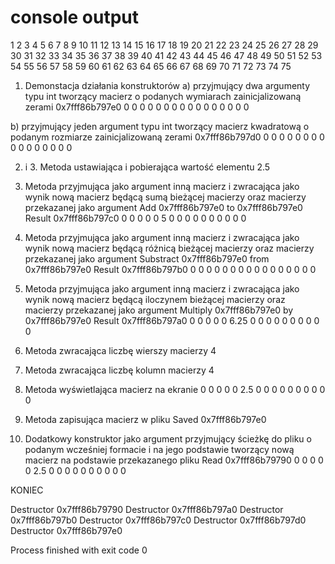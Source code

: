 # console output


1
2
3
4
5
6
7
8
9
10
11
12
13
14
15
16
17
18
19
20
21
22
23
24
25
26
27
28
29
30
31
32
33
34
35
36
37
38
39
40
41
42
43
44
45
46
47
48
49
50
51
52
53
54
55
56
57
58
59
60
61
62
63
64
65
66
67
68
69
70
71
72
73
74
75

1. Demonstacja działania konstruktorów
a) przyjmujący dwa argumenty typu int tworzący macierz o podanych wymiarach zainicjalizowaną zerami
0x7fff86b797e0
0 0 0 0 
0 0 0 0 
0 0 0 0 
0 0 0 0 

b) przyjmujący jeden argument typu int tworzący macierz kwadratową o podanym rozmiarze zainicjalizowaną zerami
0x7fff86b797d0
0 0 0 0 
0 0 0 0 
0 0 0 0 
0 0 0 0 

2. i 3. Metoda ustawiająca i pobierająca wartość elementu
2.5

4. Metoda przyjmująca jako argument inną macierz i zwracająca jako wynik nową macierz będącą sumą bieżącej macierzy oraz macierzy przekazanej jako argument
Add 0x7fff86b797e0 to 0x7fff86b797e0
Result 0x7fff86b797c0
0 0 0 0 
0 5 0 0 
0 0 0 0 
0 0 0 0 

5. Metoda przyjmująca jako argument inną macierz i zwracająca jako wynik nową macierz będącą różnicą bieżącej macierzy oraz macierzy przekazanej jako argument
Substract 0x7fff86b797e0 from 0x7fff86b797e0
Result 0x7fff86b797b0
0 0 0 0 
0 0 0 0 
0 0 0 0 
0 0 0 0 

6. Metoda przyjmująca jako argument inną macierz i zwracająca jako wynik nową macierz będącą iloczynem bieżącej macierzy oraz macierzy przekazanej jako argument
Multiply 0x7fff86b797e0 by 0x7fff86b797e0
Result 0x7fff86b797a0
0 0 0 0 
0 6.25 0 0 
0 0 0 0 
0 0 0 0 

7. Metoda zwracająca liczbę wierszy macierzy
4

8. Metoda zwracająca liczbę kolumn macierzy
4

9. Metoda wyświetlająca macierz na ekranie
0 0 0 0 
0 2.5 0 0 
0 0 0 0 
0 0 0 0 

10. Metoda zapisująca macierz w pliku
Saved 0x7fff86b797e0

11. Dodatkowy konstruktor jako argument przyjmujący ścieżkę do pliku o podanym wcześniej formacie i na jego podstawie tworzący nową macierz na podstawie przekazanego pliku
Read 0x7fff86b79790
0 0 0 0 
0 2.5 0 0 
0 0 0 0 
0 0 0 0 

KONIEC

Destructor 0x7fff86b79790
Destructor 0x7fff86b797a0
Destructor 0x7fff86b797b0
Destructor 0x7fff86b797c0
Destructor 0x7fff86b797d0
Destructor 0x7fff86b797e0

Process finished with exit code 0

